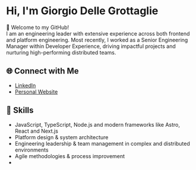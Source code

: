 # Hi, I'm Giorgio Delle Grottaglie

👋 Welcome to my GitHub!  
I am an engineering leader with extensive experience across both frontend and platform engineering. Most recently, I worked as a Senior Engineering Manager within Developer Experience, driving impactful projects and nurturing high-performing distributed teams.

## 🌐 Connect with Me

- [LinkedIn](https://www.linkedin.com/in/giorgiodellegrottaglie/)
- [Personal Website](https://giorgiodg.it/)

## 📌 Skills

- JavaScript, TypeScript, Node.js and modern frameworks like Astro, React and Next.js
- Platform design & system architecture
- Engineering leadership & team management in complex and distributed environments
- Agile methodologies & process improvement
- 
